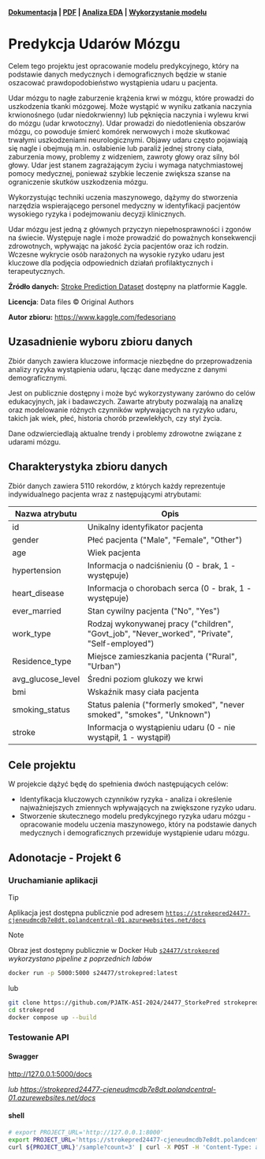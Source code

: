 **[Dokumentacja](https://asi.z36.web.core.windows.net/) | [PDF](https://asi.z36.web.core.windows.net/pdf/document.pdf) | [Analiza EDA](https://github.com/PJATK-ASI-2024/24477_StorkePred/blob/main/eda.ipynb) | [Wykorzystanie modelu](https://github.com/PJATK-ASI-2024/24477_StorkePred/blob/main/strokrepred.ipynb)**

# Predykcja Udarów Mózgu

Celem tego projektu jest opracowanie modelu predykcyjnego, który na podstawie danych medycznych i demograficznych będzie w stanie oszacować prawdopodobieństwo wystąpienia udaru u pacjenta.

Udar mózgu to nagłe zaburzenie krążenia krwi w mózgu, które prowadzi do uszkodzenia tkanki mózgowej. Może wystąpić w wyniku zatkania naczynia krwionośnego (udar niedokrwienny) lub pęknięcia naczynia i wylewu krwi do mózgu (udar krwotoczny). Udar prowadzi do niedotlenienia obszarów mózgu, co powoduje śmierć komórek nerwowych i może skutkować trwałymi uszkodzeniami neurologicznymi. Objawy udaru często pojawiają się nagle i obejmują m.in. osłabienie lub paraliż jednej strony ciała, zaburzenia mowy, problemy z widzeniem, zawroty głowy oraz silny ból głowy. Udar jest stanem zagrażającym życiu i wymaga natychmiastowej pomocy medycznej, ponieważ szybkie leczenie zwiększa szanse na ograniczenie skutków uszkodzenia mózgu.

Wykorzystując techniki uczenia maszynowego, dążymy do stworzenia narzędzia wspierającego personel medyczny w identyfikacji pacjentów wysokiego ryzyka i podejmowaniu decyzji klinicznych.

Udar mózgu jest jedną z głównych przyczyn niepełnosprawności i zgonów na świecie. Występuje nagle i może prowadzić do poważnych konsekwencji zdrowotnych, wpływając na jakość życia pacjentów oraz ich rodzin. Wczesne wykrycie osób narażonych na wysokie ryzyko udaru jest kluczowe dla podjęcia odpowiednich działań profilaktycznych i terapeutycznych.

**Źródło danych:** [Stroke Prediction Dataset](https://www.kaggle.com/datasets/fedesoriano/stroke-prediction-dataset/code?datasetId=1120859&sortBy=voteCount) dostępny na platformie Kaggle.

**Licencja**: Data files © Original Authors

**Autor zbioru:** https://www.kaggle.com/fedesoriano

## Uzasadnienie wyboru zbioru danych

Zbiór danych zawiera kluczowe informacje niezbędne do przeprowadzenia analizy ryzyka wystąpienia udaru, łącząc dane medyczne z danymi demograficznymi.

Jest on publicznie dostępny i może być wykorzystywany zarówno do celów edukacyjnych, jak i badawczych. Zawarte atrybuty pozwalają na analizę oraz modelowanie różnych czynników wpływających na ryzyko udaru, takich jak wiek, płeć, historia chorób przewlekłych, czy styl życia.

Dane odzwierciedlają aktualne trendy i problemy zdrowotne związane z udarami mózgu.

## Charakterystyka zbioru danych

Zbiór danych zawiera 5110 rekordów, z których każdy reprezentuje indywidualnego pacjenta wraz z następującymi atrybutami:

| Nazwa atrybutu    | Opis                                                                                          |
| ----------------- | --------------------------------------------------------------------------------------------- |
| id                | Unikalny identyfikator pacjenta                                                               |
| gender            | Płeć pacjenta ("Male", "Female", "Other")                                                     |
| age               | Wiek pacjenta                                                                                 |
| hypertension      | Informacja o nadciśnieniu (0 - brak, 1 - występuje)                                           |
| heart_disease     | Informacja o chorobach serca (0 - brak, 1 - występuje)                                        |
| ever_married      | Stan cywilny pacjenta ("No", "Yes")                                                           |
| work_type         | Rodzaj wykonywanej pracy ("children", "Govt_job", "Never_worked", "Private", "Self-employed") |
| Residence_type    | Miejsce zamieszkania pacjenta ("Rural", "Urban")                                              |
| avg_glucose_level | Średni poziom glukozy we krwi                                                                 |
| bmi               | Wskaźnik masy ciała pacjenta                                                                  |
| smoking_status    | Status palenia ("formerly smoked", "never smoked", "smokes", "Unknown")                       |
| stroke            | Informacja o wystąpieniu udaru (0 - nie wystąpił, 1 - wystąpił)                               |

## Cele projektu

W projekcie dążyć będę do spełnienia dwóch następujących celów:

- Identyfikacja kluczowych czynników ryzyka - analiza i określenie najważniejszych zmiennych wpływających na zwiększone ryzyko udaru.
- Stworzenie skutecznego modelu predykcyjnego ryzyka udaru mózgu - opracowanie modelu uczenia maszynowego, który na podstawie danych medycznych i demograficznych przewiduje wystąpienie udaru mózgu.

## Adonotacje - Projekt 6

### Uruchamianie aplikacji

> [!TIP]
>
> Aplikacja jest dostępna publicznie pod adresem [`https://strokepred24477-cjeneudmcdb7e8dt.polandcentral-01.azurewebsites.net/docs`](https://strokepred24477-cjeneudmcdb7e8dt.polandcentral-01.azurewebsites.net/docs)

> [!NOTE]
>
> Obraz jest dostępny publicznie w Docker Hub [`s24477/strokepred`](https://hub.docker.com/r/s24477/strokepred)
> *wykorzystano pipeline z poprzednich labów*

```sh
docker run -p 5000:5000 s24477/strokepred:latest
```

lub

```sh
git clone https://github.com/PJATK-ASI-2024/24477_StorkePred strokepred
cd strokepred
docker compose up --build
```

### Testowanie API

#### Swagger

http://127.0.0.1:5000/docs

*lub https://strokepred24477-cjeneudmcdb7e8dt.polandcentral-01.azurewebsites.net/docs*

#### shell

```sh
# export PROJECT_URL='http://127.0.0.1:8000'
export PROJECT_URL='https://strokepred24477-cjeneudmcdb7e8dt.polandcentral-01.azurewebsites.net'
curl ${PROJECT_URL}'/sample?count=3' | curl -X POST -H 'Content-Type: application/json' --data-binary @- ${PROJECT_URL}'/predict' | jq
```
